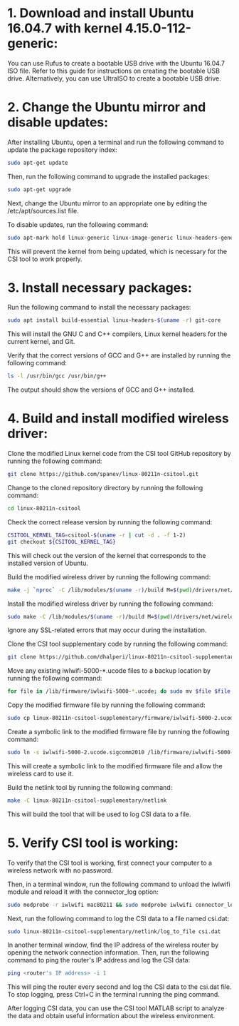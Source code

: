
# 1. Download and install Ubuntu 16.04.7 with kernel 4.15.0-112-generic:

You can use Rufus to create a bootable USB drive with the Ubuntu 16.04.7 ISO file. Refer to this guide for instructions on creating the bootable USB drive. Alternatively, you can use UltraISO to create a bootable USB drive.

# 2. Change the Ubuntu mirror and disable updates:

After installing Ubuntu, open a terminal and run the following command to update the package repository index:

```bash
sudo apt-get update
```

Then, run the following command to upgrade the installed packages:

```bash
sudo apt-get upgrade
```

Next, change the Ubuntu mirror to an appropriate one by editing the /etc/apt/sources.list file.

To disable updates, run the following command:

```bash
sudo apt-mark hold linux-generic linux-image-generic linux-headers-generic linux-signed-generic
```

This will prevent the kernel from being updated, which is necessary for the CSI tool to work properly.

# 3. Install necessary packages:

Run the following command to install the necessary packages:

```bash
sudo apt install build-essential linux-headers-$(uname -r) git-core
```

This will install the GNU C and C++ compilers, Linux kernel headers for the current kernel, and Git.

Verify that the correct versions of GCC and G++ are installed by running the following command:

```bash
ls -l /usr/bin/gcc /usr/bin/g++
```

The output should show the versions of GCC and G++ installed.

# 4. Build and install modified wireless driver:

Clone the modified Linux kernel code from the CSI tool GitHub repository by running the following command:

```bash
git clone https://github.com/spanev/linux-80211n-csitool.git
```

Change to the cloned repository directory by running the following command:

```bash
cd linux-80211n-csitool
```

Check the correct release version by running the following command:

```bash
CSITOOL_KERNEL_TAG=csitool-$(uname -r | cut -d . -f 1-2)
git checkout ${CSITOOL_KERNEL_TAG}
```

This will check out the version of the kernel that corresponds to the installed version of Ubuntu.

Build the modified wireless driver by running the following command:

```bash
make -j `nproc` -C /lib/modules/$(uname -r)/build M=$(pwd)/drivers/net/wireless/intel/iwlwifi modules
```

Install the modified wireless driver by running the following command:

```bash
sudo make -C /lib/modules/$(uname -r)/build M=$(pwd)/drivers/net/wireless/intel/iwlwifi INSTALL_MOD_DIR=updates modules_install
```

Ignore any SSL-related errors that may occur during the installation.

Clone the CSI tool supplementary code by running the following command:

```bash
git clone https://github.com/dhalperi/linux-80211n-csitool-supplementary.git
```

Move any existing iwlwifi-5000-*.ucode files to a backup location by running the following command:

```bash
for file in /lib/firmware/iwlwifi-5000-*.ucode; do sudo mv $file $file.orig; done
```

Copy the modified firmware file by running the following command:

```bash
sudo cp linux-80211n-csitool-supplementary/firmware/iwlwifi-5000-2.ucode.sigcomm2010 /lib/firmware/
```

Create a symbolic link to the modified firmware file by running the following command:

```bash
sudo ln -s iwlwifi-5000-2.ucode.sigcomm2010 /lib/firmware/iwlwifi-5000-2.ucode
```

This will create a symbolic link to the modified firmware file and allow the wireless card to use it.

Build the netlink tool by running the following command:

```bash
make -C linux-80211n-csitool-supplementary/netlink
```

This will build the tool that will be used to log CSI data to a file.

# 5. Verify CSI tool is working:

To verify that the CSI tool is working, first connect your computer to a wireless network with no password.

Then, in a terminal window, run the following command to unload the iwlwifi module and reload it with the connector_log option:

```bash
sudo modprobe -r iwlwifi mac80211 && sudo modprobe iwlwifi connector_log=0x1
```

Next, run the following command to log the CSI data to a file named csi.dat:

```bash
sudo linux-80211n-csitool-supplementary/netlink/log_to_file csi.dat
```

In another terminal window, find the IP address of the wireless router by opening the network connection information. Then, run the following command to ping the router's IP address and log the CSI data:

```bash
ping <router's IP address> -i 1
```

This will ping the router every second and log the CSI data to the csi.dat file. To stop logging, press Ctrl+C in the terminal running the ping command.

After logging CSI data, you can use the CSI tool MATLAB script to analyze the data and obtain useful information about the wireless environment.